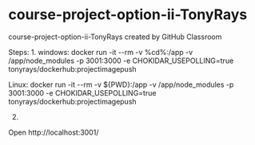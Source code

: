 # course-project-option-ii-TonyRays
course-project-option-ii-TonyRays created by GitHub Classroom

Steps:
1. 
windows:
docker run -it --rm -v %cd%:/app -v /app/node_modules -p 3001:3000 -e CHOKIDAR_USEPOLLING=true tonyrays/dockerhub:projectimagepush

Linux:
docker run -it --rm -v ${PWD}:/app -v /app/node_modules -p 3001:3000 -e CHOKIDAR_USEPOLLING=true tonyrays/dockerhub:projectimagepush

2. 
Open http://localhost:3001/
